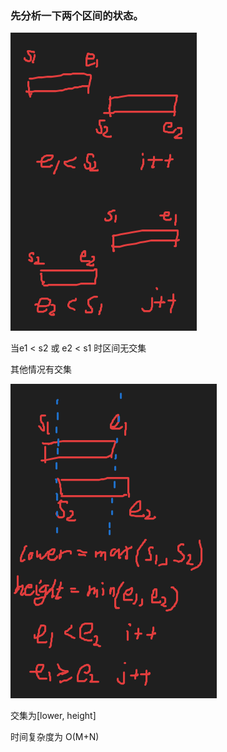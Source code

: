


### 先分析一下两个区间的状态。

<img src="images/QQ截图20201030164821.png">

当e1 < s2 或  e2 < s1 时区间无交集

其他情况有交集

<img src="images/QQ截图20201030165255.png">

交集为[lower, height]

时间复杂度为 O(M+N)